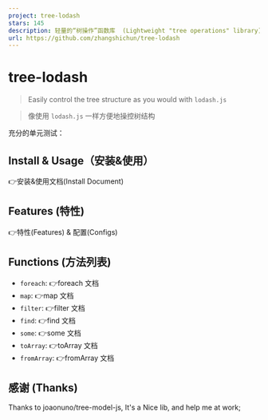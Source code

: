 ```yaml
---
project: tree-lodash
stars: 145
description: 轻量的“树操作”函数库  (Lightweight "tree operations" library)
url: https://github.com/zhangshichun/tree-lodash
---
```


tree-lodash
===========

> Easily control the tree structure as you would with `lodash.js`

> 像使用 `lodash.js` 一样方便地操控树结构

充分的单元测试：

Install & Usage（安装&使用）
----------------------

👉安装&使用文档(Install Document)

Features (特性)
-------------

👉特性(Features) & 配置(Configs)

Functions (方法列表)
----------------

-   `foreach`: 👉foreach 文档
-   `map`: 👉map 文档
-   `filter`: 👉filter 文档
-   `find`: 👉find 文档
-   `some`: 👉some 文档
-   `toArray`: 👉toArray 文档
-   `fromArray`: 👉fromArray 文档

感谢 (Thanks)
-----------

Thanks to joaonuno/tree-model-js, It's a Nice lib, and help me at work;
